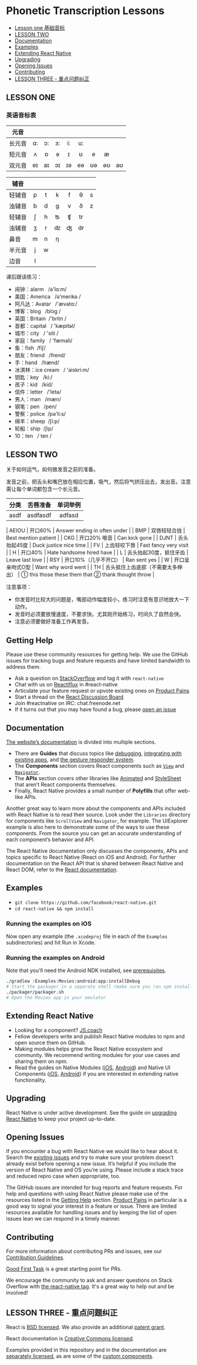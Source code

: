 # Phonetic Transcription Lessons

- [Lesson one 基础音标](#lesson-one)
- [LESSON TWO](#lesson-two)
- [Documentation](#documentation)
- [Examples](#examples)
- [Extending React Native](#extending-react-native)
- [Upgrading](#upgrading)
- [Opening Issues](#opening-issues)
- [Contributing](#contributing)
- [LESSON THREE - 重点问题纠正](#LESSON-THREE---重点问题纠正)

## LESSON ONE

### 英语音标表

| 元音 |||||||||
| ----- | :-: | :-: | :-: | :-: | :-: | :-: | :-: | :-: |
| 长元音 | ɑ: | ɔ: | ɜ: | i: | u: ||||
| 短元音 | ʌ | ɒ | ə | ɪ | ʊ | e | æ ||
| 双元音 | eɪ | aɪ | ɔɪ | ɪə | eə | ʊə | əʊ | aʊ |

| 辅音 |||||||
| ----- | :-: | :-: | :-: | :-: | :-: | :-: |
| 轻辅音 | p | t | k | f | θ | s |
| 浊辅音 | b | d | g | v | ð | z |
| 轻辅音 | ʃ | h | ʦ | ʧ | tr ||
| 浊辅音 | ʒ | r | ʣ | ʤ | dr ||
| 鼻音 | m | n | ŋ ||||
| 半元音 | j | w |||||
| 边音 | l |||||||

课后跟读练习：

- 闹钟：alarm   /ə'lɑ:m/ 
- 美国：America   /ə'merikə / 
- 阿凡达：Avatar   /'ævətɑ:/  
- 博客：blog   /blɔg / 
- 英国：Britain  /'britn / 
- 首都：capital   / 'kæpitəl/ 
- 城市：city   / 'siti / 
- 家庭：family   / 'fæməli/ 
- 鱼：fish  /fiʃ/ 
- 朋友：friend   /frend/ 
- 手：hand   /hænd/ 
- 冰淇林：ice cream   / 'aiskri:m/ 
- 钥匙：key   /ki:/ 
- 孩子：kid   /kid/ 
- 信件：letter   /'letə/ 
- 男人：man   /mæn/ 
- 钢笔：pen   /pen/ 
- 警察：police  /pə'li:s/ 
- 绵羊：sheep  /ʃi:p/ 
- 轮船：ship  /ʃip/ 
- 10：ten   / ten / 

## LESSON TWO

关于如何运气，如何做发音之前的准备。

发音之前，把舌头和嘴巴放在相应位置，吸气，然后将气挤压出去，发出音。注意需让每个单词都包含一个长元音。

| 分类 | 舌唇准备 | 单词举例 |
| :--: | :--: | :--: |
| asdf | asdfasdf | adfasd |

| AEIOU | 开口60% | Answer ending in often under |
| BMP | 双唇轻轻合拢 | Best mention patient |
| CKG | 开口20% 喉音 | Can kick gone |
| DJNT | 舌头抬起45度 | Duck justice nice time |
| FV | 上齿轻咬下唇 | Fast fancy very visit |
| H | 开口40% | Hate handsome hired have |
| L | 舌头抬起30度，抵住牙齿 | Leave last love |
| RSY | 开口10%（几乎不开口） | Ran sent yes |
| W | 开口呈亲吻式O型 | Want why word went |
| TH | 舌头抵住上齿底部（不需要太多伸出） | ① this  those these them that
② thank  thought  throw |

注意事项：
- 你发音时比较大的问题是，嘴部动作幅度较小，练习时注意有意识地放大一下动作。
- 发音时必须要放慢速度，不要求快。尤其刚开始练习，时间久了自然会快。
- 注意必须要做好准备工作再发音。

## Getting Help

Please use these community resources for getting help. We use the GitHub issues for tracking bugs and feature requests and have limited bandwidth to address them.

- Ask a question on [StackOverflow](https://stackoverflow.com/) and tag it with `react-native`
- Chat with us on [Reactiflux](https://discord.gg/0ZcbPKXt5bWJVmUY) in #react-native
- Articulate your feature request or upvote existing ones on [Product Pains](https://productpains.com/product/react-native/)
- Start a thread on the [React Discussion Board](https://discuss.reactjs.org/)
- Join #reactnative on IRC: chat.freenode.net
- If it turns out that you may have found a bug, please [open an issue](#opening-issues)

## Documentation

[The website’s documentation](https://facebook.github.io/react-native/docs/) is divided into multiple sections.
- There are **Guides** that discuss topics like [debugging](https://facebook.github.io/react-native/docs/debugging.html), [integrating with existing apps](https://facebook.github.io/react-native/docs/integration-with-existing-apps.html), and [the gesture responder system](https://facebook.github.io/react-native/docs/gesture-responder-system.html).
- The **Components** section covers React components such as [`View`](https://facebook.github.io/react-native/docs/view.html) and [`Navigator`](https://facebook.github.io/react-native/docs/navigator.html).
- The **APIs** section covers other libraries like [Animated](https://facebook.github.io/react-native/docs/animated.html) and [StyleSheet](https://facebook.github.io/react-native/docs/stylesheet.html) that aren’t React components themselves.
- Finally, React Native provides a small number of **Polyfills** that offer web-like APIs.

Another great way to learn more about the components and APIs included with React Native is to read their source. Look under the `Libraries` directory for components like `ScrollView` and `Navigator`, for example. The UIExplorer example is also here to demonstrate some of the ways to use these components. From the source you can get an accurate understanding of each component’s behavior and API.

The React Native documentation only discusses the components, APIs and topics specific to React Native (React on iOS and Android). For further documentation on the React API that is shared between React Native and React DOM, refer to the [React documentation](https://facebook.github.io/react/).

## Examples

- `git clone https://github.com/facebook/react-native.git`
- `cd react-native && npm install`

### Running the examples on iOS

Now open any example (the `.xcodeproj` file in each of the `Examples` subdirectories) and hit Run in Xcode.

### Running the examples on Android

Note that you'll need the Android NDK installed, see [prerequisites](https://github.com/facebook/react-native/blob/master/ReactAndroid/README.md#prerequisites).

```bash
./gradlew :Examples:Movies:android:app:installDebug
# Start the packager in a separate shell (make sure you ran npm install):
./packager/packager.sh
# Open the Movies app in your emulator
```

## Extending React Native

- Looking for a component? [JS.coach](https://js.coach/react-native)
- Fellow developers write and publish React Native modules to npm and open source them on GitHub.
- Making modules helps grow the React Native ecosystem and community. We recommend writing modules for your use cases and sharing them on npm.
- Read the guides on Native Modules ([iOS](https://facebook.github.io/react-native/docs/native-modules-ios.html), [Android](https://facebook.github.io/react-native/docs/native-modules-android.html)) and Native UI Components ([iOS](https://facebook.github.io/react-native/docs/native-components-ios.html), [Android](https://facebook.github.io/react-native/docs/native-components-android.html)) if you are interested in extending native functionality.

## Upgrading

React Native is under active development. See the guide on [upgrading React Native](https://facebook.github.io/react-native/docs/upgrading.html) to keep your project up-to-date.

## Opening Issues

If you encounter a bug with React Native we would like to hear about it. Search the [existing issues](https://github.com/facebook/react-native/issues) and try to make sure your problem doesn’t already exist before opening a new issue. It’s helpful if you include the version of React Native and OS you’re using. Please include a stack trace and reduced repro case when appropriate, too.

The GitHub issues are intended for bug reports and feature requests. For help and questions with using React Native please make use of the resources listed in the [Getting Help](#getting-help) section. [Product Pains](https://productpains.com/product/react-native/) in particular is a good way to signal your interest in a feature or issue. There are limited resources available for handling issues and by keeping the list of open issues lean we can respond in a timely manner.

## Contributing

For more information about contributing PRs and issues, see our [Contribution Guidelines](https://github.com/facebook/react-native/blob/master/CONTRIBUTING.md).

[Good First Task](https://github.com/facebook/react-native/labels/Good%20First%20Task) is a great starting point for PRs.

We encourage the community to ask and answer questions on Stack Overflow with [the react-native tag](https://stackoverflow.com/questions/tagged/react-native). It's a great way to help out and be involved!

## LESSON THREE - 重点问题纠正

React is [BSD licensed](./LICENSE). We also provide an additional [patent grant](./PATENTS).

React documentation is [Creative Commons licensed](./LICENSE-docs).

Examples provided in this repository and in the documentation are [separately licensed](./LICENSE-examples), as are some of the [custom components](./LICENSE-CustomComponents).
